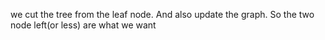 we cut the tree from the leaf node. And also update the graph. So the two node left(or less) are what we want